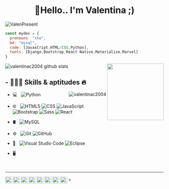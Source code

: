 <h1 align="center">👋Hello.. I'm Valentina ;)</h1>

![ValenPresent](https://user-images.githubusercontent.com/66125408/228339679-a445a173-105e-4048-b263-837d8c696afb.gif)

```js
const mydev = {
  pronouns: "she",
  bd: "mysql",
  code: [JavasCript,HTML/CSS,Python],
  tools: [Django,Bootstrap,React Native,Materialize,Marvel]
}

```
  <img height="180em" align="right" src="https://github-readme-stats.vercel.app/api/top-langs/?username=AVS1508&theme=buefy&layout=compact" />
  
<div align="left">
  
![valentinac2004 github stats](https://github-readme-stats.vercel.app/api?username=IhChowdhury&show_icons=true&theme=radical)

</div>

## - 👩🏻‍💻 Skills & aptitudes 🔥

<img src="https://github-readme-streak-stats.herokuapp.com/?user=valentinac2004&" alt="valentinac2004" align="right" />

<div align="left">
	
- 💻 &nbsp;
  ![Python](https://img.shields.io/badge/-Python-333333?style=flat&logo=python)
 
- 🌐 &nbsp;
  ![HTML5](https://img.shields.io/badge/-HTML5-333333?style=flat&logo=HTML5)
  ![CSS](https://img.shields.io/badge/-CSS-333333?style=flat&logo=CSS3&logoColor=1572B6)
  ![JavaScript](https://img.shields.io/badge/-JavaScript-333333?style=flat&logo=javascript)
  ![Bootstrap](https://img.shields.io/badge/-Bootstrap-333333?style=flat&logo=bootstrap&logoColor=563D7C)
![Sass](https://img.shields.io/badge/Sass-333333?style=flat&logo=sass&logoColor=pink)
  ![React](https://img.shields.io/badge/-React-333333?style=flat&logo=react)
- 🛢 &nbsp;
  ![MySQL](https://img.shields.io/badge/-MySQL-333333?style=flat&logo=mysql)
- ⚙️ &nbsp;
  ![Git](https://img.shields.io/badge/-Git-333333?style=flat&logo=git)
  ![GitHub](https://img.shields.io/badge/-GitHub-333333?style=flat&logo=github)
- 🔧 &nbsp;
  ![Visual Studio Code](https://img.shields.io/badge/-Visual%20Studio%20Code-333333?style=flat&logo=visual-studio-code&logoColor=007ACC)
  ![Eclipse](https://img.shields.io/badge/-Eclipse-333333?style=flat&logo=eclipse-ide&logoColor=2C2255)
- 🖥 &nbsp;
  
  
</div>

  
  <!--
## - 🔭 Personal Programs

<table style="width:100%; table-layout:fixed">
  <tr>
    <th>My Small 2D Game Engine</th>
    <th>A RISK tabletop game implementation</th>
    <th>My Small 2D Game Engine, but in C++</th>
  </tr>
  <tr>
    <td>
		<a href="https://github.com/aeris170/DoaEngine">
			<img src="https://i.hizliresim.com/kcX3Xz.png" />
		</a>
	</td>
    <td>
		<a href="https://github.com/aeris170/RISK-Digital-Cut">
			<img src="https://repository-images.githubusercontent.com/169880359/d106c280-9780-11e9-983c-0b51e49af958" />
		</a>
	</td>
    <td>
		<a href="https://github.com/chroma-works/NeoDoa">
			<img src="https://user-images.githubusercontent.com/25724155/72576385-9ca35100-38e0-11ea-9f10-5de3852e6df3.png" />
		</a>
	</td>
  </tr>
</table>

-->

<div align="center">

</div>



<br>
<hr>
<p>
  <a href="#">
    <img align="left" alt="Valentina LinkdeIn" width="22px" src="https://cdn.jsdelivr.net/npm/simple-icons@3.5.0/icons/linkedin.svg" />
  </a>
  <a href="vcossio2004@gmail.com">
    <img align="left" alt="GMail" width="22px" src="https://cdn.jsdelivr.net/npm/simple-icons@3.5.0/icons/gmail.svg" />
  </a>
  <a href="#">
    <img align="left" alt="Valentina Instagram" width="22px" src="https://cdn.jsdelivr.net/npm/simple-icons@3.5.0/icons/instagram.svg" />
  </a>
  <a href="#">
    <img align="left" alt=" Instagram" width="22px" src="https://cdn.jsdelivr.net/npm/simple-icons@3.5.0/icons/leetcode.svg" />
  </a>
  <a href="#">
    <img align="left" alt="" width="22px" src="https://cdn.jsdelivr.net/npm/simple-icons@3.5.0/icons/hackerrank.svg" />
  </a>
  <a href="#">
    <img align="left" alt="" width="22px" src="https://cdn.jsdelivr.net/npm/simple-icons@3.5.0/icons/codeforces.svg" />
  </a>
  <a href="#">
    <img align="left" alt="" width="22px" src="https://cdn.jsdelivr.net/npm/simple-icons@3.5.0/icons/codechef.svg" />
  </a>
  <a href="#">
    <img align="left" alt="" width="22px" src="https://cdn.jsdelivr.net/npm/simple-icons@3.5.0/icons/hackerearth.svg" />
  </a>
</p>

⭐️ 

